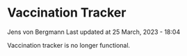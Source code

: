 Vaccination Tracker
================
Jens von Bergmann
Last updated at 25 March, 2023 - 18:04

Vaccination tracker is no longer functional.
